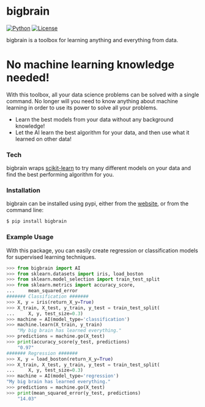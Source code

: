 # bigbrain
[![Python](https://img.shields.io/badge/python-3.7-blue.svg)]()
[![License](https://img.shields.io/badge/License-Apache%202.0-blue.svg)](https://opensource.org/licenses/Apache-2.0)

bigbrain is a toolbox for learning anything and everything from data.

# No machine learning knowledge needed!

With this toolbox, all your data science problems can be solved with a
single command. No longer will you need to know anything about machine
learning in order to use its power to solve all your problems.

  - Learn the best models from your data without any background knowledge!
  - Let the AI learn the best algorithm for your data, and then use what it learned on other data!

### Tech

bigbrain wraps [scikit-learn](https://github.com/scikit-learn/scikit-learn) to try many different models on your data and find the best performing algorithm for you.

### Installation

bigbrain can be installed using pypi, either from the [website](https://pypi.org/project/bigbrain), or from the command line:

```sh
$ pip install bigbrain
```

### Example Usage

With this package, you can easily create regression or classification models for supervised learning techniques.

```py
>>> from bigbrain import AI
>>> from sklearn.datasets import iris, load_boston
>>> from sklearn.model_selection import train_test_split
>>> from sklearn.metrics import accuracy_score,
...     mean_squared_error
####### Classification #######
>>> X, y = iris(return_X_y=True)
>>> X_train, X_test, y_train, y_test = train_test_split(
...     X, y, test_size=0.3)
>>> machine = AI(model_type='classification')
>>> machine.learn(X_train, y_train)
	"My big brain has learned everything."
>>> predictions = machine.go(X_test)
>>> print(accuracy_score(y_test, predictions)
	"0.97"
####### Regression #######
>>> X, y = load_boston(return_X_y=True)
>>> X_train, X_test, y_train, y_test = train_test_split(
...     X, y, test_size=0.3)
>>> machine = AI(model_type='regression')
"My big brain has learned everything."
>>> predictions = machine.go(X_test)
>>> print(mean_squared_error(y_test, predictions)
	"14.03"
```
